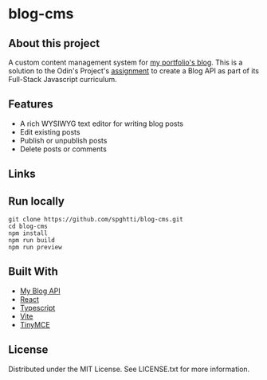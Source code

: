 # blog-cms

## About this project

A custom content management system for [my portfolio's blog](<(https://github.com/spghtti/portfolio)>). This is a solution to the Odin's Project's [assignment](https://www.theodinproject.com/lessons/nodejs-blog-api) to create a Blog API as part of its Full-Stack Javascript curriculum.

## Features

- A rich WYSIWYG text editor for writing blog posts
- Edit existing posts
- Publish or unpublish posts
- Delete posts or comments

## Links

## Run locally

```
git clone https://github.com/spghtti/blog-cms.git
cd blog-cms
npm install
npm run build
npm run preview
```

## Built With

- [My Blog API](https://github.com/spghtti/blog-api)
- [React](https://react.dev/)
- [Typescript](https://www.typescriptlang.org/)
- [Vite](https://vitejs.dev/)
- [TinyMCE](https://www.tiny.cloud/tinymce/)

## License

Distributed under the MIT License. See LICENSE.txt for more information.
